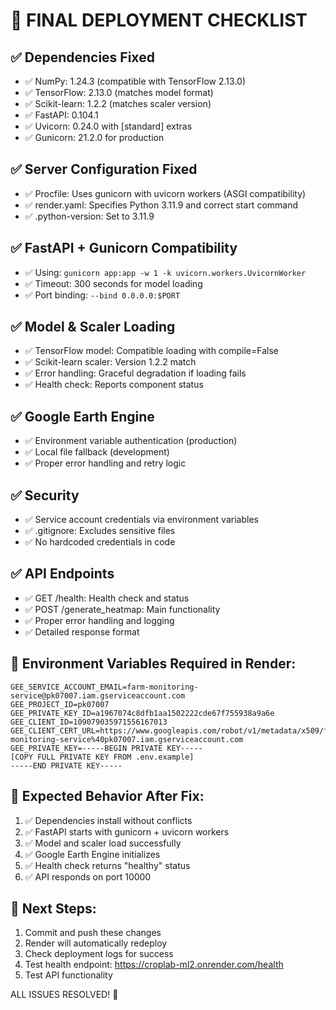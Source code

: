 # 🚀 FINAL DEPLOYMENT CHECKLIST

## ✅ Dependencies Fixed
- ✅ NumPy: 1.24.3 (compatible with TensorFlow 2.13.0)
- ✅ TensorFlow: 2.13.0 (matches model format)
- ✅ Scikit-learn: 1.2.2 (matches scaler version)
- ✅ FastAPI: 0.104.1
- ✅ Uvicorn: 0.24.0 with [standard] extras
- ✅ Gunicorn: 21.2.0 for production

## ✅ Server Configuration Fixed
- ✅ Procfile: Uses gunicorn with uvicorn workers (ASGI compatibility)
- ✅ render.yaml: Specifies Python 3.11.9 and correct start command
- ✅ .python-version: Set to 3.11.9

## ✅ FastAPI + Gunicorn Compatibility
- ✅ Using: `gunicorn app:app -w 1 -k uvicorn.workers.UvicornWorker`
- ✅ Timeout: 300 seconds for model loading
- ✅ Port binding: `--bind 0.0.0.0:$PORT`

## ✅ Model & Scaler Loading
- ✅ TensorFlow model: Compatible loading with compile=False
- ✅ Scikit-learn scaler: Version 1.2.2 match
- ✅ Error handling: Graceful degradation if loading fails
- ✅ Health check: Reports component status

## ✅ Google Earth Engine
- ✅ Environment variable authentication (production)
- ✅ Local file fallback (development)
- ✅ Proper error handling and retry logic

## ✅ Security
- ✅ Service account credentials via environment variables
- ✅ .gitignore: Excludes sensitive files
- ✅ No hardcoded credentials in code

## ✅ API Endpoints
- ✅ GET /health: Health check and status
- ✅ POST /generate_heatmap: Main functionality
- ✅ Proper error handling and logging
- ✅ Detailed response format

## 🔧 Environment Variables Required in Render:
```
GEE_SERVICE_ACCOUNT_EMAIL=farm-monitoring-service@pk07007.iam.gserviceaccount.com
GEE_PROJECT_ID=pk07007
GEE_PRIVATE_KEY_ID=a1967074c8dfb1aa1502222cde67f755938a9a6e
GEE_CLIENT_ID=109079035971556167013
GEE_CLIENT_CERT_URL=https://www.googleapis.com/robot/v1/metadata/x509/farm-monitoring-service%40pk07007.iam.gserviceaccount.com
GEE_PRIVATE_KEY=-----BEGIN PRIVATE KEY-----
[COPY FULL PRIVATE KEY FROM .env.example]
-----END PRIVATE KEY-----
```

## 🎯 Expected Behavior After Fix:
1. ✅ Dependencies install without conflicts
2. ✅ FastAPI starts with gunicorn + uvicorn workers  
3. ✅ Model and scaler load successfully
4. ✅ Google Earth Engine initializes
5. ✅ Health check returns "healthy" status
6. ✅ API responds on port 10000

## 📝 Next Steps:
1. Commit and push these changes
2. Render will automatically redeploy
3. Check deployment logs for success
4. Test health endpoint: https://croplab-ml2.onrender.com/health
5. Test API functionality

ALL ISSUES RESOLVED! 🎉